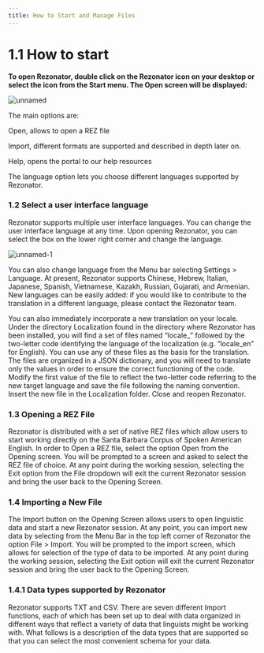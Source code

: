 ```yaml
---
title: How to Start and Manage Files
---
```

1.1	How to start
=====
**To open Rezonator, double click on the Rezonator icon on your desktop or select the icon from the Start menu. The Open screen will be displayed:**

![unnamed](https://user-images.githubusercontent.com/77072787/133002427-7aa061ac-c1ed-4c3f-8037-d204a75bd726.png)

The main options are:

Open, allows to open a REZ file

Import, different formats are supported and described in depth later on.

Help, opens the portal to our help resources

The language option lets you choose different languages supported by Rezonator. 

### 1.2	Select a user interface language

Rezonator supports multiple user interface languages. You can change the user interface language at any time. Upon opening Rezonator, you can select the box on the lower right corner and change the language.

![unnamed-1](https://user-images.githubusercontent.com/77072787/133002587-7f9a2670-6d4e-4a82-9566-9797a402347d.png)

You can also change language from the Menu bar selecting Settings > Language. At present, Rezonator supports Chinese, Hebrew, Italian, Japanese, Spanish, Vietnamese, Kazakh, Russian, Gujarati, and Armenian. New languages can be easily added: if you would like to contribute to the translation in a different language, please contact the Rezonator team.

You can also immediately incorporate a new translation on your locale. Under the directory Localization found in the directory where Rezonator has been installed, you will find a set of files named “locale_” followed by the two-letter code identifying the language of the localization (e.g. “locale_en” for English). You can use any of these files as the basis for the translation. The files are organized in a JSON dictionary, and you will need to translate only the values in order to ensure the correct functioning of the code. Modify the first value of the file to reflect the two-letter code referring to the new target language and save the file following the naming convention. Insert the new file in the Localization folder. Close and reopen Rezonator.

### 1.3	Opening a REZ File

Rezonator is distributed with a set of native REZ files which allow users to start working directly on the Santa Barbara Corpus of Spoken American English. In order to Open a REZ file, select the option Open from the Opening screen. You will be prompted to a screen and asked to select the REZ file of choice.
At any point during the working session, selecting the Exit option from the File dropdown will exit the current Rezonator session and bring the user back to the Opening Screen.

### 1.4	Importing a New File

The Import button on the Opening Screen allows users to open linguistic data and start a new Rezonator session.
At any point, you can import new data by selecting from the Menu Bar in the top left corner of Rezonator the option File > Import. You will be prompted to the import screen, which allows for selection of the type of data to be imported.
At any point during the working session, selecting the Exit option will exit the current Rezonator session and bring the user back to the Opening Screen.

### 1.4.1	Data types supported by Rezonator

Rezonator supports TXT and CSV. There are seven different Import functions, each of which has been set up to deal with data organized in different ways that reflect a variety of data that linguists might be working with. What follows is a description of the data types that are supported so that you can select the most convenient schema for your data.


